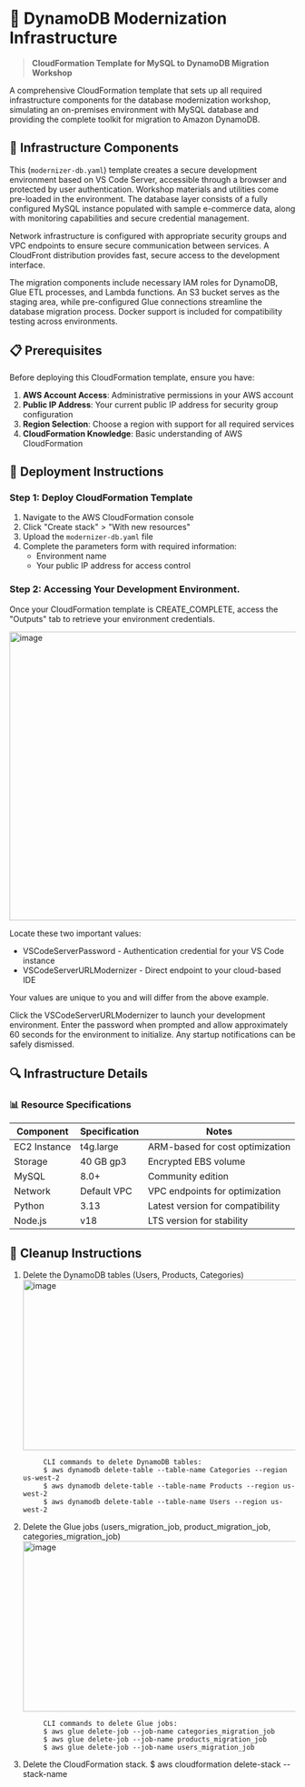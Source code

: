 # 🚀 DynamoDB Modernization Infrastructure

> **CloudFormation Template for MySQL to DynamoDB Migration Workshop**

A comprehensive CloudFormation template that sets up all required infrastructure components for the database modernization workshop, simulating an on-premises environment with MySQL database and providing the complete toolkit for migration to Amazon DynamoDB.

## 🔧 Infrastructure Components

This (`modernizer-db.yaml`) template creates a secure development environment based on VS Code Server, accessible through a browser and protected by user authentication. Workshop materials and utilities come pre-loaded in the environment. The database layer consists of a fully configured MySQL instance populated with sample e-commerce data, along with monitoring capabilities and secure credential management.

Network infrastructure is configured with appropriate security groups and VPC endpoints to ensure secure communication between services. A CloudFront distribution provides fast, secure access to the development interface.

The migration components include necessary IAM roles for DynamoDB, Glue ETL processes, and Lambda functions. An S3 bucket serves as the staging area, while pre-configured Glue connections streamline the database migration process. Docker support is included for compatibility testing across environments.

## 📋 Prerequisites

Before deploying this CloudFormation template, ensure you have:

1. **AWS Account Access**: Administrative permissions in your AWS account
2. **Public IP Address**: Your current public IP address for security group configuration
3. **Region Selection**: Choose a region with support for all required services
4. **CloudFormation Knowledge**: Basic understanding of AWS CloudFormation

## 🚀 Deployment Instructions

### Step 1: Deploy CloudFormation Template

1. Navigate to the AWS CloudFormation console
2. Click "Create stack" > "With new resources"
3. Upload the `modernizer-db.yaml` file
4. Complete the parameters form with required information:
   - Environment name
   - Your public IP address for access control

### Step 2: Accessing Your Development Environment.
Once your CloudFormation template is CREATE_COMPLETE, access the "Outputs" tab to retrieve your environment credentials.

<img width="1482" height="508" alt="image" src="https://github.com/user-attachments/assets/6d069ca9-5ee6-4f7b-ab5f-6fb2d42b6409" />

Locate these two important values:
   - VSCodeServerPassword - Authentication credential for your VS Code instance
   - VSCodeServerURLModernizer - Direct endpoint to your cloud-based IDE

Your values are unique to you and will differ from the above example.

Click the VSCodeServerURLModernizer to launch your development environment. Enter the password when prompted and allow approximately 60 seconds for the environment to initialize. Any startup notifications can be safely dismissed.

## 🔍 Infrastructure Details

### 📊 Resource Specifications

| Component | Specification | Notes |
|-----------|---------------|-------|
| EC2 Instance | t4g.large | ARM-based for cost optimization |
| Storage | 40 GB gp3 | Encrypted EBS volume |
| MySQL | 8.0+ | Community edition |
| Network | Default VPC | VPC endpoints for optimization |
| Python | 3.13 | Latest version for compatibility |
| Node.js | v18 | LTS version for stability |

## 🚮 Cleanup Instructions

1. Delete the DynamoDB tables (Users, Products, Categories)
       <img width="800" height="300" alt="image" src="https://github.com/user-attachments/assets/0c0fe99c-fb71-48d8-9d4f-4863b6ee1b99" />
   
            CLI commands to delete DynamoDB tables:
            $ aws dynamodb delete-table --table-name Categories --region us-west-2
            $ aws dynamodb delete-table --table-name Products --region us-west-2
            $ aws dynamodb delete-table --table-name Users --region us-west-2
   
2. Delete the Glue jobs (users_migration_job, product_migration_job, categories_migration_job)
        <img width="800" height="300" alt="image" src="https://github.com/user-attachments/assets/7f77fb58-c7fb-4b3a-8da6-2b0e382b70bc" />

            CLI commands to delete Glue jobs:
            $ aws glue delete-job --job-name categories_migration_job
            $ aws glue delete-job --job-name products_migration_job
            $ aws glue delete-job --job-name users_migration_job
   
4. Delete the CloudFormation stack.
            $ aws cloudformation delete-stack --stack-name <StackName> 


